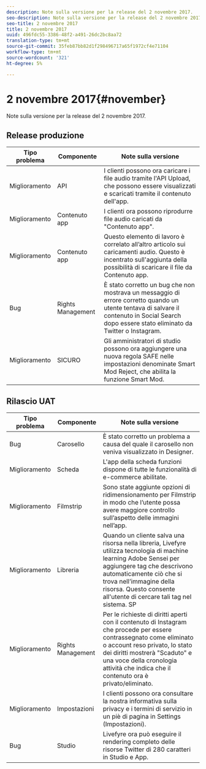 ```yaml
---
description: Note sulla versione per la release del 2 novembre 2017.
seo-description: Note sulla versione per la release del 2 novembre 2017.
seo-title: 2 novembre 2017
title: 2 novembre 2017
uuid: 496fdc55-3386-48f2-a491-26dc2bc8aa72
translation-type: tm+mt
source-git-commit: 35feb87bb82d1f298496717a65f1972cf4e71104
workflow-type: tm+mt
source-wordcount: '321'
ht-degree: 5%

---
```



# 2 novembre 2017{#november}

Note sulla versione per la release del 2 novembre 2017.

## Release produzione

| **Tipo problema** | **Componente** | **Note sulla versione** |
|---|---|---|
| Miglioramento | API | I clienti possono ora caricare i file audio tramite l&#39;API Upload, che possono essere visualizzati e scaricati tramite il contenuto dell&#39;app. |
| Miglioramento | Contenuto app | I clienti ora possono riprodurre file audio caricati da &quot;Contenuto app&quot;. |
| Miglioramento | Contenuto app | Questo elemento di lavoro è correlato all’altro articolo sui caricamenti audio. Questo è incentrato sull&#39;aggiunta della possibilità di scaricare il file da Contenuto app. |
| Bug | Rights Management | È stato corretto un bug che non mostrava un messaggio di errore corretto quando un utente tentava di salvare il contenuto in Social Search dopo essere stato eliminato da Twitter o Instagram. |
| Miglioramento | SICURO | Gli amministratori di studio possono ora aggiungere una nuova regola SAFE nelle impostazioni denominate Smart Mod Reject, che abilita la funzione Smart Mod. |

## Rilascio UAT

| **Tipo problema** | **Componente** | **Note sulla versione** |
|---|---|---|
| Bug | Carosello | È stato corretto un problema a causa del quale il carosello non veniva visualizzato in Designer. |
| Miglioramento | Scheda | L&#39;app della scheda funzioni dispone di tutte le funzionalità di e-commerce abilitate. |
| Miglioramento | Filmstrip | Sono state aggiunte opzioni di ridimensionamento per Filmstrip in modo che l’utente possa avere maggiore controllo sull’aspetto delle immagini nell’app. |
| Miglioramento | Libreria | Quando un cliente salva una risorsa nella libreria, Livefyre utilizza  tecnologia di machine learning Adobe Sensei per aggiungere tag che descrivono automaticamente ciò che si trova nell’immagine della risorsa. Questo consente all&#39;utente di cercare tali tag nel sistema. SP |
| Miglioramento | Rights Management | Per le richieste di diritti aperti con il contenuto di Instagram che procede per essere contrassegnato come eliminato o account reso privato, lo stato dei diritti mostrerà &quot;Scaduto&quot; e una voce della cronologia attività che indica che il contenuto ora è privato/eliminato. |
| Miglioramento | Impostazioni | I clienti possono ora consultare la nostra informativa sulla privacy e  i termini  di servizio in un piè di pagina in Settings (Impostazioni). |
| Bug | Studio | Livefyre ora può eseguire il rendering completo delle risorse Twitter di 280 caratteri in Studio e App. |


